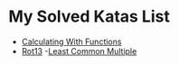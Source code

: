 # My Solved Katas List
 - [Calculating With Functions](https://github.com/robls/codewars/blob/main/katas/calculatingWithFunctions.js)
 - [Rot13](https://github.com/robls/codewars/blob/main/katas/rot13.js)
 -[Least Common Multiple](https://github.com/robls/codewars/blob/main/katas/leastCommonMultiple.js)